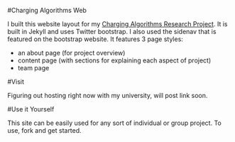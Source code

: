 #Charging Algorithms Web

I built this website layout for my [Charging Algorithms Research Project](https://github.com/andhess/ChargeAlgorithms).
It is built in Jekyll and uses Twitter bootstrap.  I also used the sidenav that is featured on the bootstrap website.
It features 3 page styles:
* an about page (for project overview)
* content page (with sections for explaining each aspect of project)
* team page 


#Visit

Figuring out hosting right now with my university, will post link soon.

#Use it Yourself

This site can be easily used for any sort of individual or group project.  To use, fork and get started.